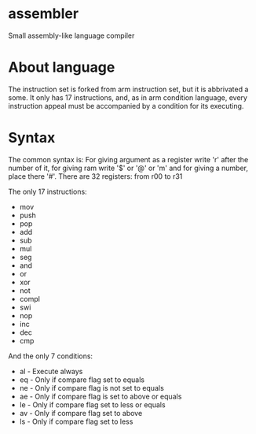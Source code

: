 # assembler
Small assembly-like language compiler
# About language
The instruction set is forked from arm instruction set, but it is abbrivated a some.
It only has 17 instructions, and, as in arm condition language, every instruction appeal must be accompanied by
a condition for its executing.

# Syntax
The common syntax is:
<condition> <instruction> <arg0> <arg1> <arg2>
For giving argument as a register write 'r' after the number of it, for giving ram write '$' or '@' or 'm' and 
for giving a number, place there '#'.
There are 32 registers: from r00 to r31

The only 17 instructions:
- mov
- push
- pop
- add
- sub
- mul
- seg
- and
- or
- xor
- not 
- compl
- swi
- nop
- inc
- dec
- cmp

And the only 7 conditions:
- al - Execute always
- eq - Only if compare flag set to equals
- ne - Only if compare flag is not set to equals
- ae - Only if compare flag is set to above or equals
- le - Only if compare flag set to less or equals
- av - Only if compare flag set to above
- ls - Only if compare flag set to less
